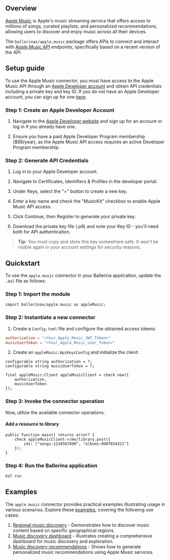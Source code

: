 ## Overview

[Apple Music](https://www.apple.com/apple-music/) is Apple's music streaming service that offers access to millions of songs, curated playlists, and personalized recommendations, allowing users to discover and enjoy music across all their devices.

The `ballerinax/apple.music` package offers APIs to connect and interact with [Apple Music API](https://developer.apple.com/documentation/applemusicapi) endpoints, specifically based on a recent version of the API.
## Setup guide

To use the Apple Music connector, you must have access to the Apple Music API through an [Apple Developer account](`https://developer.apple.com/`) and obtain API credentials including a private key and key ID. If you do not have an Apple Developer account, you can sign up for one [here](`https://developer.apple.com/programs/enroll/`).

### Step 1: Create an Apple Developer Account

1. Navigate to the [Apple Developer website](`https://developer.apple.com/`) and sign up for an account or log in if you already have one.

2. Ensure you have a paid Apple Developer Program membership ($99/year), as the Apple Music API access requires an active Developer Program membership.

### Step 2: Generate API Credentials

1. Log in to your Apple Developer account.

2. Navigate to Certificates, Identifiers & Profiles in the developer portal.

3. Under Keys, select the "+" button to create a new key.

4. Enter a key name and check the "MusicKit" checkbox to enable Apple Music API access.

5. Click Continue, then Register to generate your private key.

6. Download the private key file (.p8) and note your Key ID - you'll need both for API authentication.

> **Tip:** You must copy and store this key somewhere safe. It won't be visible again in your account settings for security reasons.
## Quickstart

To use the `apple.music` connector in your Ballerina application, update the `.bal` file as follows:

### Step 1: Import the module

```ballerina
import ballerinax/apple.music as appleMusic;
```

### Step 2: Instantiate a new connector

1. Create a `Config.toml` file and configure the obtained access tokens:

```toml
authorization = "<Your_Apple_Music_JWT_Token>"
musicUserToken = "<Your_Apple_Music_User_Token>"
```

2. Create an `appleMusic:ApiKeysConfig` and initialize the client:

```ballerina
configurable string authorization = ?;
configurable string musicUserToken = ?;

final appleMusic:Client appleMusicClient = check new({
    authorization,
    musicUserToken
});
```

### Step 3: Invoke the connector operation

Now, utilize the available connector operations.

#### Add a resource to library

```ballerina
public function main() returns error? {
    check appleMusicClient->/me/library.post({
        ids: ["songs:1234567890", "albums:0987654321"]
    });
}
```

### Step 4: Run the Ballerina application

```bash
bal run
```
## Examples

The `apple.music` connector provides practical examples illustrating usage in various scenarios. Explore these [examples](https://github.com/ballerina-platform/module-ballerinax-apple.music/tree/main/examples), covering the following use cases:

1. [Regional music discovery](https://github.com/ballerina-platform/module-ballerinax-apple.music/tree/main/examples/regional-music-discovery) - Demonstrates how to discover music content based on specific geographical regions.
2. [Music discovery dashboard](https://github.com/ballerina-platform/module-ballerinax-apple.music/tree/main/examples/music-discovery-dashboard) - Illustrates creating a comprehensive dashboard for music discovery and exploration.
3. [Music discovery recommendations](https://github.com/ballerina-platform/module-ballerinax-apple.music/tree/main/examples/music-discovery-recommendations) - Shows how to generate personalized music recommendations using Apple Music services.